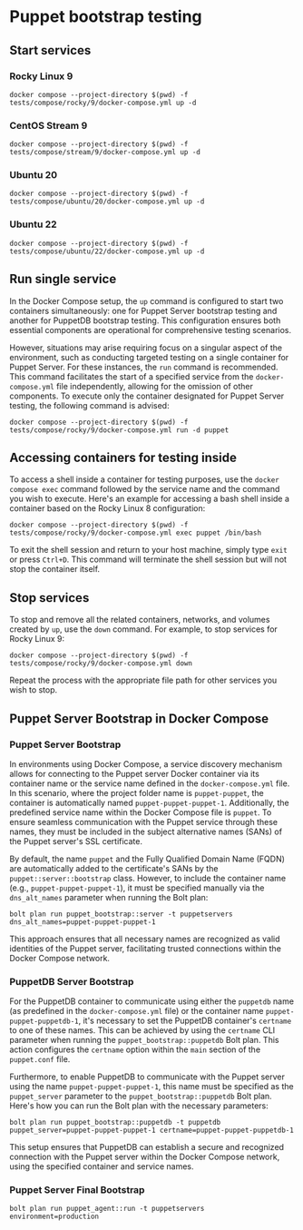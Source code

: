 # Puppet bootstrap testing

## Start services

### Rocky Linux 9

```
docker compose --project-directory $(pwd) -f tests/compose/rocky/9/docker-compose.yml up -d
```

### CentOS Stream 9

```
docker compose --project-directory $(pwd) -f tests/compose/stream/9/docker-compose.yml up -d
```

### Ubuntu 20

```
docker compose --project-directory $(pwd) -f tests/compose/ubuntu/20/docker-compose.yml up -d
```

### Ubuntu 22

```
docker compose --project-directory $(pwd) -f tests/compose/ubuntu/22/docker-compose.yml up -d
```

## Run single service

In the Docker Compose setup, the `up` command is configured to start two containers simultaneously:
one for Puppet Server bootstrap testing and another for PuppetDB bootstrap testing. This
configuration ensures both essential components are operational for comprehensive testing
scenarios.

However, situations may arise requiring focus on a singular aspect of the environment, such as
conducting targeted testing on a single container for Puppet Server. For these instances, the `run`
command is recommended. This command facilitates the start of a specified service from the
`docker-compose.yml` file independently, allowing for the omission of other components. To execute
only the container designated for Puppet Server testing, the following command is advised:

```
docker compose --project-directory $(pwd) -f tests/compose/rocky/9/docker-compose.yml run -d puppet
```

## Accessing containers for testing inside

To access a shell inside a container for testing purposes, use the `docker compose exec` command
followed by the service name and the command you wish to execute. Here's an example for accessing a
bash shell inside a container based on the Rocky Linux 8 configuration:

```
docker compose --project-directory $(pwd) -f tests/compose/rocky/9/docker-compose.yml exec puppet /bin/bash
```

To exit the shell session and return to your host machine, simply type `exit` or press `Ctrl+D`.
This command will terminate the shell session but will not stop the container itself.

## Stop services

To stop and remove all the related containers, networks, and volumes created by `up`, use the `down`
command. For example, to stop services for Rocky Linux 9:

```
docker compose --project-directory $(pwd) -f tests/compose/rocky/9/docker-compose.yml down
```

Repeat the process with the appropriate file path for other services you wish to stop.

## Puppet Server Bootstrap in Docker Compose

### Puppet Server Bootstrap

In environments using Docker Compose, a service discovery mechanism allows for connecting to the
Puppet server Docker container via its container name or the service name defined in the
`docker-compose.yml` file. In this scenario, where the project folder name is `puppet-puppet`, the
container is automatically named `puppet-puppet-puppet-1`. Additionally, the predefined service name
within the Docker Compose file is `puppet`. To ensure seamless communication with the Puppet service
through these names, they must be included in the subject alternative names (SANs) of the Puppet
server's SSL certificate.

By default, the name `puppet` and the Fully Qualified Domain Name (FQDN) are automatically added to
the certificate's SANs by the `puppet::server::bootstrap` class. However, to include the container
name (e.g., `puppet-puppet-puppet-1`), it must be specified manually via the `dns_alt_names` parameter
when running the Bolt plan:

```
bolt plan run puppet_bootstrap::server -t puppetservers dns_alt_names=puppet-puppet-puppet-1
```

This approach ensures that all necessary names are recognized as valid identities of the Puppet
server, facilitating trusted connections within the Docker Compose network.

### PuppetDB Server Bootstrap

For the PuppetDB container to communicate using either the `puppetdb` name (as predefined in the
`docker-compose.yml` file) or the container name `puppet-puppet-puppetdb-1`, it's necessary to set
the PuppetDB container's `certname` to one of these names. This can be achieved by using the
`certname` CLI parameter when running the `puppet_bootstrap::puppetdb` Bolt plan. This action
configures the `certname` option within the `main` section of the `puppet.conf` file.

Furthermore, to enable PuppetDB to communicate with the Puppet server using the name
`puppet-puppet-puppet-1`, this name must be specified as the `puppet_server` parameter to the
`puppet_bootstrap::puppetdb` Bolt plan. Here's how you can run the Bolt plan with the necessary
parameters:

```
bolt plan run puppet_bootstrap::puppetdb -t puppetdb puppet_server=puppet-puppet-puppet-1 certname=puppet-puppet-puppetdb-1
```

This setup ensures that PuppetDB can establish a secure and recognized connection with the Puppet
server within the Docker Compose network, using the specified container and service names.

### Puppet Server Final Bootstrap

```
bolt plan run puppet_agent::run -t puppetservers environment=production
```